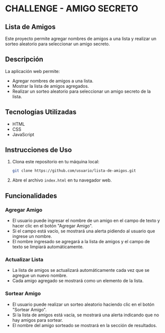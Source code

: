 # CHALLENGE - AMIGO SECRETO 

## Lista de Amigos

Este proyecto permite agregar nombres de amigos a una lista y realizar un sorteo aleatorio para seleccionar un amigo secreto.

## Descripción

La aplicación web permite:
- Agregar nombres de amigos a una lista.
- Mostrar la lista de amigos agregados.
- Realizar un sorteo aleatorio para seleccionar un amigo secreto de la lista.

## Tecnologías Utilizadas

- HTML
- CSS
- JavaScript

## Instrucciones de Uso

1. Clona este repositorio en tu máquina local:
   ```bash
   git clone https://github.com/usuario/lista-de-amigos.git

2. Abre el archivo `index.html` en tu navegador web.

## Funcionalidades

### Agregar Amigo
- El usuario puede ingresar el nombre de un amigo en el campo de texto y hacer clic en el botón "Agregar Amigo".
- Si el campo está vacío, se mostrará una alerta pidiendo al usuario que ingrese un nombre.
- El nombre ingresado se agregará a la lista de amigos y el campo de texto se limpiará automáticamente.

### Actualizar Lista
- La lista de amigos se actualizará automáticamente cada vez que se agregue un nuevo nombre.
- Cada amigo agregado se mostrará como un elemento de la lista.

### Sortear Amigo
- El usuario puede realizar un sorteo aleatorio haciendo clic en el botón "Sortear Amigo".
- Si la lista de amigos está vacía, se mostrará una alerta indicando que no hay amigos para sortear.
- El nombre del amigo sorteado se mostrará en la sección de resultados.
